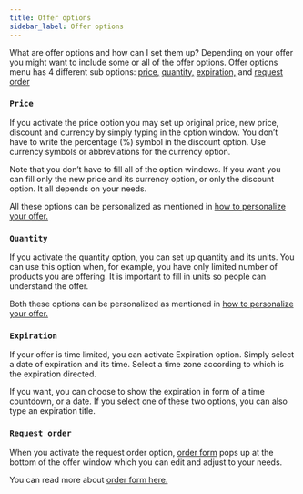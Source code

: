 ```yaml
---
title: Offer options
sidebar_label: Offer options
---
```


What are offer options and how can I set them up?
Depending on your offer you might want to include some or all of the offer options. Offer options menu has 4 different sub options: [price,](#price) [quantity,](#quantity) [expiration,](#expiration) and [request order](#request-order)

### `Price`
If you activate the price option you may set up original price, new price, discount and currency by simply typing in the option window. You don’t have to write the percentage (%) symbol in the discount option. Use currency symbols or abbreviations for the currency option. 

Note that you don’t have to fill all of the option windows. If you want you can fill only the new price and its currency option, or only the discount option. It all depends on your needs. 

All these options can be personalized as mentioned in [how to personalize your offer.](offer-personalization.md#how-can-i-personalize-an-offer)

### `Quantity`
If you activate the quantity option, you can set up quantity and its units. You can use this option when, for example, you have only limited number of products you are offering. It is important to fill in units so people can understand the offer.

Both these options can be personalized as mentioned in [how to personalize your offer.](offer-personalization.md#how-can-i-personalize-an-offer)

### `Expiration`
If your offer is time limited, you can activate Expiration option. Simply select a date of expiration and its time. Select a time zone according to which is the expiration directed. 

If you want, you can choose to show the expiration in form of a time countdown, or a date. If you select one of these two options, you can also type an expiration title.

### `Request order`
When you activate the request order option, [order form](order-form.md#what-is-an-order-form-and-how-can-i-activate-it) pops up at the bottom of the offer window which you can edit and adjust to your needs.

You can read more about [order form here.](order-form.md#what-is-an-order-form-and-how-can-i-activate-it)
